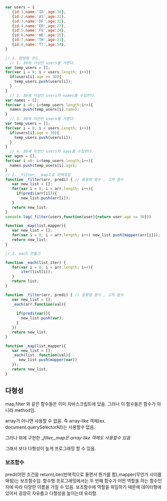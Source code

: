 ```jsx
var users = {
   {id:1,name:'ID',age:36},
   {id:2,name:'AS',age:32},
   {id:3,name:'DF',age:32},
   {id:4,name:'ER',age:27},
   {id:5,name:'FG',age:24},
   {id:6,name:'WE',age:35},
   {id:7,name:'TH',age:23},
   {id:8,name:'TT',age:54},
}

// 1. 명령형 코드
  // 1. 30세 이상인 users를 거른다.
var temp_users = [];
for(var i = 0; i < users.length; i++){
  if(users[i].age >= 30){
    temp_users.push(users[i]);
  }
}
  // 2. 30세 이상인 users의 names를 수집한다.
var names = [];
for(var i =0; i<temp_users.length;i++){
  names.push(temp_users[i].name);
}
  // 3. 30세 미만인 users를 거른다.
var temp_users = [];
for(var i = 0; i < users.length; i++){
  if(users[i].age < 30){
    temp_users.push(users[i]);
  }
}
  // 4. 30세 미만인 users의 ages를 수집한다.
var ages = [];
for(var i =0; i<temp_users.length;i++){
  names.push(temp_users[i].age);
}
// 2. _filter, _map으로 리팩토링
function _filter(arr, predi) { // 응용형 함수 , 고차 함수
   var new_list = [];
   for(var i = 0; i < arr.length; i++){
     if(predi(arr[i])){
       new_list.push(arr[i]);
   }
   return new_list;
}
console.log(_filter(users,function(user){return user.age >= 30}))  

function _map(list,mapper){
   var new_list = [];
   for(var i = 0; i < arr.length; i++) new_list.push(mapper(arr[i]));
   return new_list;
}

// 3. each 만들기 

function _each(list,iter) {
   for(var i = 0; i < arr.length; i++){
       iter(list[i]);
   }
   return list;
}

function _filter(arr, predi) { // 응용형 함수 , 고차 함수
   var new_list = [];
   _each(arr,function(val){
  
     if(predi(var)){
       new_list.push(var);
     }
   })
   return new_list;
}

function _map(list,mapper){
   var new_list = [];
   _each(list, function(val){
      new_list.push(mapper(var))
   });
   return new_list;
}
```


## 다형성

map,filter 와 같은 함수들은 이미 자바스크립트에 있음. 그러나 이 함수들은 함수가 아니라 method임.

array가 아니면 사용할 수 없음. 즉 array-like 객체(ex. document.querySelectorAll)는 사용할수 없음. 

그러나 위에 구현한 _*filter,_map은 array-like 객체도 사용할수 있음*

그래서 보다 다형성이 높게 프로그래밍 할 수 있음. 

### 보조함수

predi(어떤 조건을 return),iter(반복적으로 돌면서 뭔가를 함),mapper(무언가 사이를 매핑)는 보조함수임. 함수형 프로그래밍에서는 두 번째 함수가 어떤 역할을 하는 함수인지에 따라 다양한 이름을 가질 수 있음. 보조함수에 역할을 위임하기 때문에 데이터형에 있어서 굉장히 자유롭고 다형성을 높이는데 유리함.
